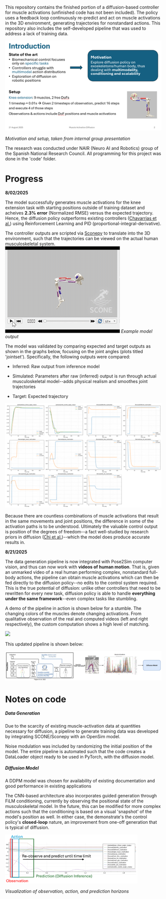 This repository contains the finished portion of a diffusion-based controller for muscle activations (unfinished code has not been included). The policy uses a feedback loop continuously re-predict and act on muscle activations in the 3D environment, generating trajectories for nonstandard actions. This repository also includes the self-developed pipeline that was used to address a lack of training data.

<img title="" src="pictures/intro-motivation.png" alt="introduction and motivation" width="514" data-align="inline">

*Motivation and setup, taken from internal group presentation*

The research was conducted under NAIR (Neuro AI and Robotics) group of the Spanish National Research Council. All programming for this project was done in the 'code' folder. 

# Progress

**8/02/2025**

The model successfully generates muscle activations for the knee extension task with starting positions outside of training dataset and acheives **2.3% error** (Normalized RMSE) versus the expected trajectory. Hence, the diffusion policy outperforms existing controllers ([Chavarrias et al.](https://arxiv.org/abs/2503.11433)) using Reinforcement Learning and PID (proportional-integral-derivative).



The controller outputs are scripted via [Sconepy](https://scone.software/doku.php?id=sconepy) to translate into the 3D environment, such that the trajectories can be viewed on the actual human musculoskeletal system.
![knee extension example](pictures/knee_extension_gif.gif)
*Example model output*



The model was validated by comparing expected and target outputs as shown in the graphs below, focusing on the joint angles (plots titled 'jointset'). Specifically, the following outputs were compared:

- Inferred: Raw output from inference model

- Simulated: Parameters after raw (inferred) output is run through actual musculoskeletal model--adds physical realism and smoothes joint trajectories

- Target: Expected trajectory

![Most recent model iteration](pictures/validation_results_FULL.png) 

Because there are countless combinations of muscle activations that result in the same  movements and joint positions, the difference in some of the activation paths is to be understood. Ultimately the valuable control output is position of the degrees of freedom--a fact well-studied by research priors in diffusion ([Chi et al.]((https://arxiv.org/abs/2303.04137)))--which the model does produce accurate results in.



**8/21/2025**

The data generation pipeline is now integrated with Pose2Sim computer vision, and thus can now work with **videos of human motion**. That is, given an unmarked video of  a real human performing complex, nonstandard full-body actions, the pipeline can obtain muscle activations which can then be fed directly to the diffusion policy--no edits to the control system required. This is the true potential of diffusion: unlike other controllers that need to be rewritten for every new task, diffusion policy is able to handle **everything under the same framework**--even complex tasks like stumbling.

A demo of the pipeline in action is shown below for a stumble. The changing colors of the muscles denote changing activations. From qualitative observation of the real and computed videos (left and right respectively), the custom computation shows a high level of matching.

![](pictures\video_comp.gif)

This updated pipeline is shown below:

![](pictures\video%20pipeline.png)

# Notes on code

##### Data Generation

Due to the scarcity of existing muscle-activation data at quantities necessary for diffusion, a pipeline to generate training data was developed by integrating SCONE/Sconepy with an OpenSim model. 

Noise modulation was included by randomizing the initial position of the model. The entire pipeline is automated such that the code creates a DataLoader object ready to be used in PyTorch, with the diffusion model.

##### Diffusion Model

A DDPM model was chosen for availability of existing documentation and good performance in existing applications

The CNN-based architecture also incorporates guided generation through FiLM conditioning, currently by observing the positional state of the musculoskeletal model. In the future, this can be modified for more complex actions such that the conditioning is based on a visual 'snapshot' of the model's position as well. In either case, the demonstrate's the control policy's **closed-loop** nature, an improvement from one-off generation that is typical of diffusion.

<img src="pictures/horizon%20demo.png" title="" alt="" width="426">

*Visualization of observation, action, and prediction horizons*

